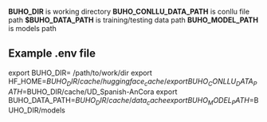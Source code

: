 **BUHO_DIR** is working directory
**BUHO_CONLLU_DATA_PATH** is conllu file path
**$BUHO_DATA_PATH** is training/testing data path
**BUHO_MODEL_PATH** is models path

## Example .env file

export BUHO_DIR= /path/to/work/dir
export HF_HOME=$BUHO_DIR/cache/huggingface_cache/
export BUHO_CONLLU_DATA_PATH=$BUHO_DIR/cache/UD_Spanish-AnCora
export BUHO_DATA_PATH=$BUHO_DIR/cache/data_cache
export BUHO_MODEL_PATH=$BUHO_DIR/models